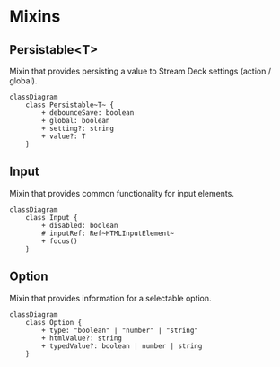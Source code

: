 # Mixins

## Persistable&lt;T&gt;

Mixin that provides persisting a value to Stream Deck settings (action / global).

```mermaid
classDiagram
    class Persistable~T~ {
        + debounceSave: boolean
        + global: boolean
        + setting?: string
        + value?: T
    }
```

## Input

Mixin that provides common functionality for input elements.

```mermaid
classDiagram
    class Input {
        + disabled: boolean
        # inputRef: Ref~HTMLInputElement~
        + focus()
    }
```

## Option

Mixin that provides information for a selectable option.

```mermaid
classDiagram
    class Option {
        + type: "boolean" | "number" | "string"
        + htmlValue?: string
        + typedValue?: boolean | number | string
    }
```
